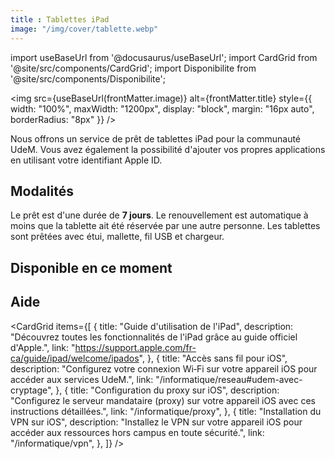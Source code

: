```yaml
---
title : Tablettes iPad
image: "/img/cover/tablette.webp"
---
```


import useBaseUrl from '@docusaurus/useBaseUrl';
import CardGrid from '@site/src/components/CardGrid';
import Disponibilite from '@site/src/components/Disponibilite';


<img 
  src={useBaseUrl(frontMatter.image)} 
  alt={frontMatter.title} 
  style={{
    width: "100%",
    maxWidth: "1200px",
    display: "block",
    margin: "16px auto",
    borderRadius: "8px"
  }} 
/>

Nous offrons un service de prêt de tablettes iPad pour la communauté UdeM. Vous avez également la possibilité d'ajouter vos propres applications en utilisant votre identifiant Apple ID.

## Modalités

Le prêt est d'une durée de **7 jours**. Le renouvellement est automatique à moins que la tablette ait été réservée par une autre personne. Les tablettes sont prêtées avec étui, mallette, fil USB et chargeur.

## Disponible en ce moment

<div
  style={{
    display: "grid",
    gridTemplateColumns: "repeat(auto-fit, minmax(220px, 1fr))",
    gap: "1rem",
    marginTop: "1.5rem"
  }}
>
  <Disponibilite label="Campus Laval" oclc="1245965028" />
  <Disponibilite label="Droit" oclc="1245964868" />
  <Disponibilite label="Hubert-Reeves" oclc="1135290920" />
  <Disponibilite label="Lettres et sciences humaines" oclc="1135189358" />
  <Disponibilite label="Marguerite-d'Youville" oclc="1135265589" />
  <Disponibilite label="Mathématiques et informatique" oclc="1245966991" />
  <Disponibilite label="Santé" oclc="1240172331" />
  <Disponibilite label="Thérèse-Gouin-Décarie" oclc="1245965122" />
</div>



## Aide

<CardGrid
  items={[
    {
      title: "Guide d'utilisation de l'iPad",
      description:
        "Découvrez toutes les fonctionnalités de l'iPad grâce au guide officiel d'Apple.",
      link: "https://support.apple.com/fr-ca/guide/ipad/welcome/ipados",
    },
    {
      title: "Accès sans fil pour iOS",
      description:
        "Configurez votre connexion Wi‑Fi sur votre appareil iOS pour accéder aux services UdeM.",
      link: "/informatique/reseau#udem-avec-cryptage",
    },
    {
      title: "Configuration du proxy sur iOS",
      description:
        "Configurez le serveur mandataire (proxy) sur votre appareil iOS avec ces instructions détaillées.",
      link: "/informatique/proxy",
    },
    {
      title: "Installation du VPN sur iOS",
      description:
        "Installez le VPN sur votre appareil iOS pour accéder aux ressources hors campus en toute sécurité.",
      link: "/informatique/vpn",
    },
  ]}
/>
